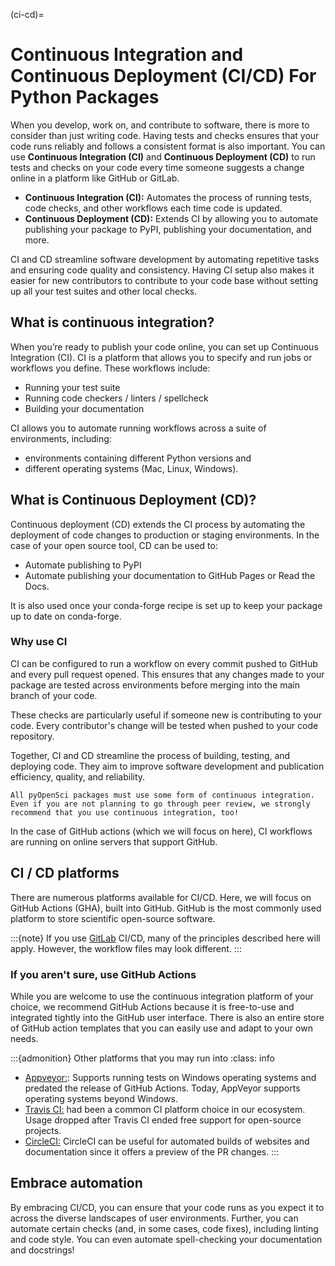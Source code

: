 (ci-cd)=
# Continuous Integration and Continuous Deployment (CI/CD) For Python Packages

When you develop, work on, and contribute to software, there is more to consider than
just writing code. Having tests and checks ensures that your code
runs reliably and follows a consistent format is also important. You can use
**Continuous Integration (CI)** and **Continuous
Deployment (CD)** to run tests and checks on your code every time someone suggests a change online
in a platform like GitHub or GitLab.

- **Continuous Integration (CI):** Automates the process of running tests,
  code checks, and other workflows each time code is updated.
- **Continuous Deployment (CD):** Extends CI by allowing you to automate publishing your package to PyPI, publishing your documentation, and more.

CI and CD streamline software development by automating repetitive
tasks and ensuring code quality and consistency. Having CI setup also makes it easier for new contributors
to contribute to your code base without setting up all your test suites and
other local checks.

## What is continuous integration?

When you’re ready to publish your code online, you can set up Continuous Integration (CI). CI is a platform that allows you to specify and run jobs or workflows you define.
These workflows include:

- Running your test suite
- Running code checkers / linters / spellcheck
- Building your documentation

CI allows you to automate running workflows across a suite of environments, including:

- environments containing different Python versions and
- different operating systems (Mac, Linux, Windows).

## What is Continuous Deployment (CD)?

Continuous deployment (CD) extends the CI process by automating the deployment of code changes to production or staging environments. In the case of your open source tool, CD can be used to:

- Automate publishing to PyPI
- Automate publishing your documentation to GitHub Pages or Read the Docs.

It is also used once your conda-forge recipe is set up to keep your package up to date on conda-forge.

### Why use CI

CI can be configured to run a workflow on every commit pushed to GitHub and every pull request opened. This ensures that any changes made to your package are tested across environments before merging into the main branch of your code.

These checks are particularly useful if someone new is contributing to your code. Every contributor's change will be tested when pushed to your code repository.

Together, CI and CD streamline the process of building, testing, and deploying code. They aim to improve software development and publication efficiency, quality, and reliability.

```{note}
All pyOpenSci packages must use some form of continuous integration. Even if you are not planning to go through peer review, we strongly recommend that you use continuous integration, too!
```

In the case of GitHub actions (which we will focus on here), CI workflows are running on online servers that support GitHub.

## CI / CD platforms

There are numerous platforms available for CI/CD. Here, we will focus on GitHub Actions (GHA), built into GitHub. GitHub is the most commonly used platform to store scientific open-source software.

:::{note}
If you use [GitLab](https://about.gitlab.com/) CI/CD, many of the principles described here will apply. However, the workflow files may look different.
:::

### If you aren't sure, use GitHub Actions

While you are welcome to use the continuous integration platform of your choice,
we recommend GitHub Actions because it is free-to-use and integrated tightly
into the GitHub user interface. There is also an entire store of GitHub action
templates that you can easily use and adapt to your own needs.

:::{admonition} Other platforms that you may run into
:class: info

- [Appveyor:](https://www.appveyor.com/): Supports running tests on Windows operating systems and predated the release of GitHub Actions. Today, AppVeyor supports operating systems beyond Windows.
- [Travis CI:](https://www.travis-ci.com/) had been a common CI platform choice in our ecosystem. Usage dropped after Travis CI ended free support for open-source projects.
- [CircleCI:](https://circleci.com/) CircleCI can be useful for automated builds of websites and documentation since it offers a preview of the PR changes.
  :::

## Embrace automation

By embracing CI/CD, you can ensure that your code runs as you expect it to across the diverse landscapes of user environments. Further, you can
automate certain checks (and, in some cases, code fixes), including linting and code style. You can even automate spell-checking your documentation
and docstrings!
